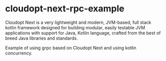 # cloudopt-next-rpc-example

Cloudopt Next is a very lightweight and modern, JVM-based, full stack kotlin framework designed for building modular,
easily testable JVM applications with support for Java, Kotlin language, crafted from the best of breed Java libraries
and standards.

Example of using grpc based on Cloudopt Next and using kotlin concurrency.